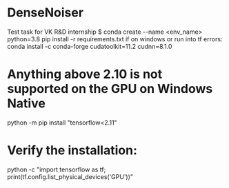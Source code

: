 # DenseNoiser
Test task for VK R&amp;D internship 
$ conda create --name <env_name> python=3.8
pip install -r requirements.txt 
if on windows or run into tf errors:
conda install -c conda-forge cudatoolkit=11.2 cudnn=8.1.0
# Anything above 2.10 is not supported on the GPU on Windows Native
python -m pip install "tensorflow<2.11"
# Verify the installation:
python -c "import tensorflow as tf; print(tf.config.list_physical_devices('GPU'))"

